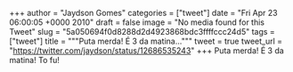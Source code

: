 
+++
author = "Jaydson Gomes"
categories = ["tweet"]
date = "Fri Apr 23 06:00:05 +0000 2010"
draft = false
image = "No media found for this Tweet"
slug = "5a050694f0d8288d2d4923868bdc3ffffccc24d5"
tags = ["tweet"]
title = """Puta merda! É 3 da matina..."""
tweet = true
tweet_url = "https://twitter.com/jaydson/status/12686535243"
+++
Puta merda! É 3 da matina! To fu!
